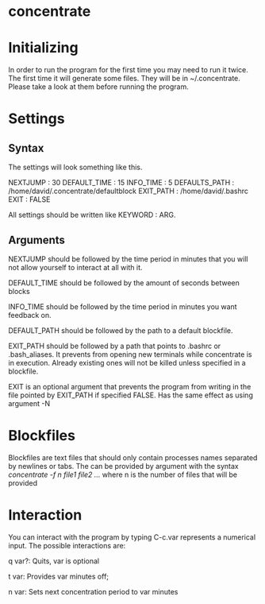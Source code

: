 # concentrate
<h1>Initializing</h1>
<p>
	In order to run the program for the first time you may need to run it twice. The first time it will generate some files. They will be in ~/.concentrate. Please take a look at them before running the program.
</p>
<h1>Settings</h1>
<h2>Syntax</h2>
<p>
	The settings will look something like this.
	<p>
		NEXTJUMP : 30
		DEFAULT_TIME : 15
		INFO_TIME : 5
		DEFAULTS_PATH : /home/david/.concentrate/defaultblock
		EXIT_PATH : /home/david/.bashrc
		EXIT : FALSE
	</p>
	All settings should be written like KEYWORD : ARG.
</p>
<h2>Arguments</h2>
<p>
	NEXTJUMP should be followed by the time period in minutes that you will not allow yourself to interact at all with it. 
</p>
<p>
	DEFAULT_TIME should be followed by the amount of seconds between blocks
</p>
<p>
	INFO_TIME should be followed by the time period in minutes you want feedback on.
</p>
<p>
	DEFAULT_PATH should be followed by the path to a default blockfile. 
</p>
<p>
	EXIT_PATH should be followed by a path that points to .bashrc or .bash_aliases. It prevents from opening new terminals while concentrate is in execution. Already existing ones will not be killed unless specified in a blockfile.
</p>
<p>
	EXIT is an optional argument that prevents the program from writing in the file pointed by EXIT_PATH if specified FALSE. Has the same effect as using argument -N
</p>
<h1>Blockfiles</h1>
<p>
	Blockfiles are text files that should only contain processes names separated by newlines or tabs. The can be provided by argument with the syntax <i> concentrate -f n file1 file2 ...</i>  where n is the number of files that will be provided
</p>
<h1>Interaction</h1>
<p>
	You can interact with the program by typing C-c.var represents a numerical input. The possible interactions are:
</p>
<p>
q var?: Quits, var is optional
</p>
<p>
t var: Provides var minutes off;
</p>
<p>
n var: Sets next concentration period to var minutes
</p>
